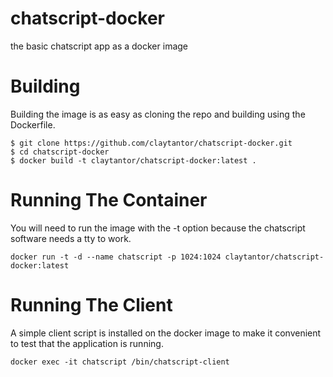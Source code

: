 # chatscript-docker
the basic chatscript app as a docker image

# Building
Building the image is as easy as cloning the repo and building using the Dockerfile.

```
$ git clone https://github.com/claytantor/chatscript-docker.git
$ cd chatscript-docker
$ docker build -t claytantor/chatscript-docker:latest .
```

# Running The Container
You will need to run the image with the -t option because the chatscript software needs
a tty to work.

`docker run -t -d --name chatscript -p 1024:1024 claytantor/chatscript-docker:latest`


# Running The Client
A simple client script is installed on the docker image to make it convenient to test that the
application is running.

`docker exec -it chatscript /bin/chatscript-client`
